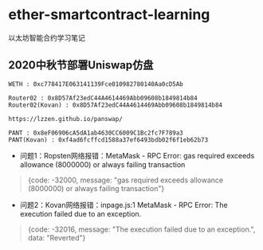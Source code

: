 # ether-smartcontract-learning
以太坊智能合约学习笔记

## 2020中秋节部署Uniswap仿盘
```
WETH : 0xc778417E063141139Fce010982780140Aa0cD5Ab

Router02 : 0x8D57Af23edC44A4614469Abb09608b1849814b84
Router02(Kovan) : 0x8D57Af23edC44A4614469Abb09608b1849814b84

https://lzzen.github.io/panswap/

PANT : 0x8eF06906cA5dA1ab4630CC6009C1Bc2fc7F789a3
PANT(Kovan) : 0xf4ad6fcffcd1588a37ef6493bdb02f6f1eb62b73
```

- 问题1：Ropsten网络报错：MetaMask - RPC Error: gas required exceeds allowance (8000000) or always failing transaction
> {code: -32000, message: "gas required exceeds allowance (8000000) or always failing transaction"}

- 问题2：Kovan网络报错：inpage.js:1 MetaMask - RPC Error: The execution failed due to an exception.
> {code: -32016, message: "The execution failed due to an exception.", data: "Reverted"}
